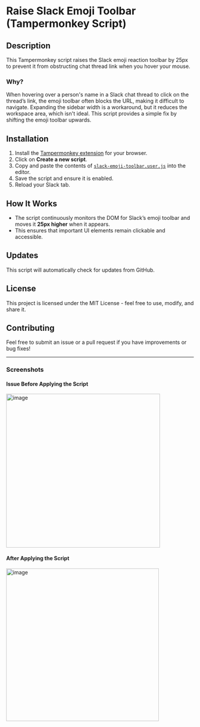 # Raise Slack Emoji Toolbar (Tampermonkey Script)

## Description
This Tampermonkey script raises the Slack emoji reaction toolbar by 25px to prevent it from obstructing chat thread link when you hover your mouse.

### Why?
When hovering over a person's name in a Slack chat thread to click on the thread’s link, the emoji toolbar often blocks the URL, making it difficult to navigate. Expanding the sidebar width is a workaround, but it reduces the workspace area, which isn't ideal. This script provides a simple fix by shifting the emoji toolbar upwards.

## Installation
1. Install the [Tampermonkey extension](https://www.tampermonkey.net/) for your browser.
2. Click on **Create a new script**.
3. Copy and paste the contents of [`slack-emoji-toolbar.user.js`](https://raw.githubusercontent.com/YOUR_GITHUB_USERNAME/YOUR_REPO_NAME/main/slack-emoji-toolbar.user.js) into the editor.
4. Save the script and ensure it is enabled.
5. Reload your Slack tab.

## How It Works
- The script continuously monitors the DOM for Slack’s emoji toolbar and moves it **25px higher** when it appears.
- This ensures that important UI elements remain clickable and accessible.

## Updates
This script will automatically check for updates from GitHub.

## License
This project is licensed under the MIT License - feel free to use, modify, and share it.

## Contributing
Feel free to submit an issue or a pull request if you have improvements or bug fixes!

---

### Screenshots
#### Issue Before Applying the Script
<img width="413" alt="image" src="https://github.com/user-attachments/assets/2d1bf888-57d7-4ff9-857e-1f0b55da250f" />


#### After Applying the Script
<img width="410" alt="image" src="https://github.com/user-attachments/assets/942ca459-8a54-4a87-8afe-914dc808fc13" />


